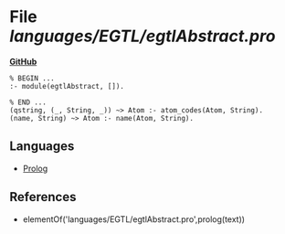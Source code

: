 # File _languages/EGTL/egtlAbstract.pro_
**[GitHub](https://github.com/softlang/yas/blob/master/languages/EGTL/egtlAbstract.pro)**
```
% BEGIN ...
:- module(egtlAbstract, []).

% END ...
(qstring, (_, String, _)) ~> Atom :- atom_codes(Atom, String).
(name, String) ~> Atom :- name(Atom, String).
```

## Languages
* [Prolog](../languages/Prolog.md)

## References
* elementOf('languages/EGTL/egtlAbstract.pro',prolog(text))
